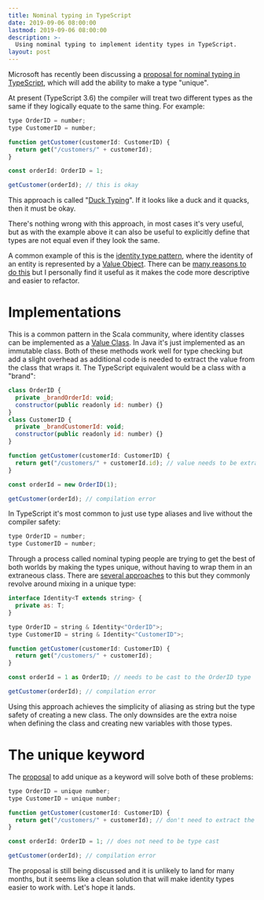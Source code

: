```yaml
---
title: Nominal typing in TypeScript
date: 2019-09-06 08:00:00
lastmod: 2019-09-06 08:00:00
description: >-
  Using nominal typing to implement identity types in TypeScript.
layout: post
---
```


Microsoft has recently been discussing a [proposal for nominal typing in TypeScript](https://github.com/microsoft/TypeScript/pull/33038), which will add the ability to make a type "unique".

At present (TypeScript 3.6) the compiler will treat two different types as the same if they logically equate to the same thing. For example:

```javascript
type OrderID = number;
type CustomerID = number;

function getCustomer(customerId: CustomerID) {
  return get("/customers/" + customerId);
}

const orderId: OrderID = 1;

getCustomer(orderId); // this is okay
```

This approach is called "[Duck Typing](https://en.wikipedia.org/wiki/Duck_typing)". If it looks like a duck and it quacks, then it must be okay.

There's nothing wrong with this approach, in most cases it's very useful, but as with the example above it can also be useful to explicitly define that types are not equal even if they look the same.

A common example of this is the [identity type pattern](https://medium.com/@gara.mohamed/domain-driven-design-the-identifier-type-pattern-d86fd3c128b3), where the identity of an entity is represented by a [Value Object](https://en.wikipedia.org/wiki/Value_object). There can be [many reasons to do this](https://buildplease.com/pages/vo-ids/) but I personally find it useful as it makes the code more descriptive and easier to refactor.

# Implementations

This is a common pattern in the Scala community, where identity classes can be implemented as a [Value Class](https://dzone.com/articles/what-value-classes-is). In Java it's just implemented as an immutable class. Both of these methods work well for type checking but add a slight overhead as additional code is needed to extract the value from the class that wraps it. The TypeScript equivalent would be a class with a "brand":

```javascript
class OrderID {
  private _brandOrderId: void;
  constructor(public readonly id: number) {}
}
class CustomerID {
  private _brandCustomerId: void;
  constructor(public readonly id: number) {}
}

function getCustomer(customerId: CustomerID) {
  return get("/customers/" + customerId.id); // value needs to be extracted
}

const orderId = new OrderID(1);

getCustomer(orderId); // compilation error
```

In TypeScript it's most common to just use type aliases and live without the compiler safety:

```javascript
type OrderID = number;
type CustomerID = number;
```

Through a process called nominal typing people are trying to get the best of both worlds by making the types unique, without having to wrap them in an extraneous class. There are [several approaches](https://michalzalecki.com/nominal-typing-in-typescript/) to this but they commonly revolve around mixing in a unique type:

```javascript
interface Identity<T extends string> {
  private as: T;
}

type OrderID = string & Identity<"OrderID">;
type CustomerID = string & Identity<"CustomerID">;

function getCustomer(customerId: CustomerID) {
  return get("/customers/" + customerId);
}

const orderId = 1 as OrderID; // needs to be cast to the OrderID type

getCustomer(orderId); // compilation error
```

Using this approach achieves the simplicity of aliasing as string but the type safety of creating a new class. The only downsides are the extra noise when defining the class and creating new variables with those types.

# The unique keyword

The [proposal](https://github.com/microsoft/TypeScript/pull/33038) to add unique as a keyword will solve both of these problems:

```javascript
type OrderID = unique number;
type CustomerID = unique number;

function getCustomer(customerId: CustomerID) {
  return get("/customers/" + customerId); // don't need to extract the value
}

const orderId: OrderID = 1; // does not need to be type cast

getCustomer(orderId); // compilation error
```

The proposal is still being discussed and it is unlikely to land for many months, but it seems like a clean solution that will make identity types easier to work with. Let's hope it lands.
